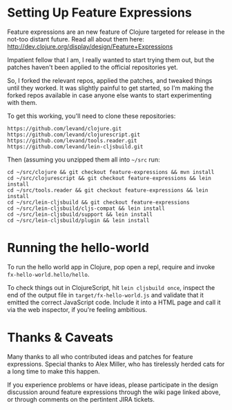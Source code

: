 # Setting Up Feature Expressions

Feature expressions are an new feature of Clojure targeted for release in the not-too distant future. Read all about them here: http://dev.clojure.org/display/design/Feature+Expressions

Impatient fellow that I am, I really wanted to start trying them out, but the patches haven't been applied to the official repositories yet.

So, I forked the relevant repos, applied the patches, and tweaked things until they worked. It was slightly painful to get started, so I'm making the forked repos available in case anyone else wants to start experimenting with them.

To get this working, you'll need to clone these repositories:

    https://github.com/levand/clojure.git
    https://github.com/levand/clojurescript.git
    https://github.com/levand/tools.reader.git
    https://github.com/levand/lein-cljsbuild.git

Then (assuming you unzipped them all into `~/src` run:

    cd ~/src/clojure && git checkout feature-expressions && mvn install
    cd ~/src/clojurescript && git checkout feature-expressions && lein install
    cd ~/src/tools.reader && git checkout feature-expressions && lein install
    cd ~/src/lein-cljsbuild && git checkout feature-expressions
    cd ~/src/lein-cljsbuild/cljs-compat && lein install
    cd ~/src/lein-cljsbuild/support && lein install
    cd ~/src/lein-cljsbuild/plugin && lein install

# Running the hello-world

To run the hello world app in Clojure, pop open a repl, require and invoke `fx-hello-world.hello/hello`.

To check things out in ClojureScript, hit `lein cljsbuild once`, inspect the end of the output file in `target/fx-hello-world.js` and validate that it emitted the correct JavaScript code. Include it into a HTML page and call it via the web inspector, if you're feeling ambitious.

# Thanks & Caveats

Many thanks to all who contributed ideas and patches for feature expressions. Special thanks to Alex Miller, who has tirelessly herded cats for a long time to make this happen.

If you experience problems or have ideas, please participate in the design discussion around feature expressions through the wiki page linked above, or through comments on the pertintent JIRA tickets.



